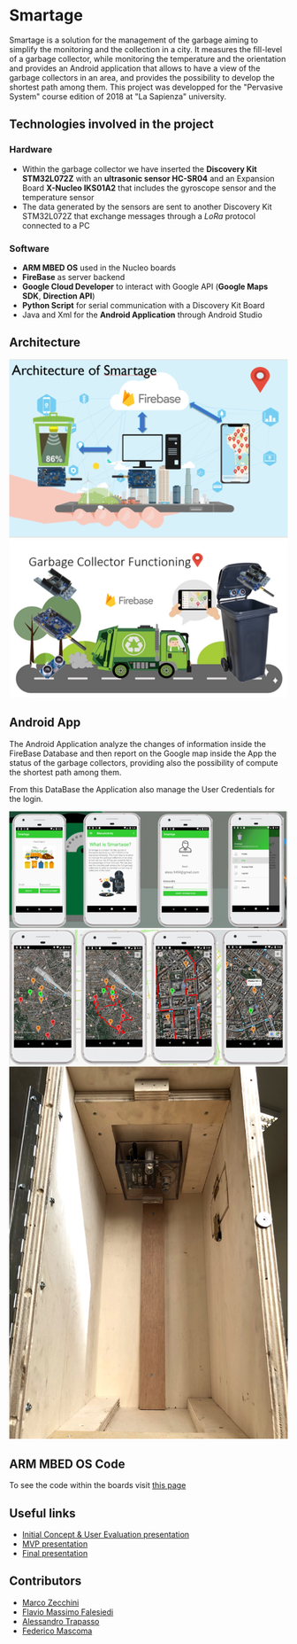# Smartage
Smartage is a solution for the management of the garbage aiming to simplify the monitoring and the collection in a city. It measures the fill-level of a garbage collector, while monitoring the temperature and the orientation and provides an Android application that allows to have a view of the garbage collectors in an area, and provides the possibility to develop the shortest path among them.
This project was developped for the "Pervasive System" course edition of 2018 at "La Sapienza" university.

## Technologies involved in the project
### Hardware
* Within the garbage collector we have inserted the **Discovery Kit STM32L072Z** with an **ultrasonic sensor HC-SR04** and an Expansion Board **X-Nucleo IKS01A2** that includes the gyroscope sensor and the temperature sensor
* The data generated by the sensors are sent to another Discovery Kit STM32L072Z that exchange messages through a *LoRa* protocol connected to a PC
### Software
* **ARM MBED OS** used in the Nucleo boards
* **FireBase** as server backend
* **Google Cloud Developer** to interact with Google API (**Google Maps SDK**, **Direction API**)
* **Python Script** for serial communication with a Discovery Kit Board
* Java and Xml for the **Android Application** through Android Studio

## Architecture
![alt-text](https://github.com/marcozecchini/Smartage/blob/master/ReadMe%20Images/Architecture.png)
![alt-text](https://github.com/marcozecchini/Smartage/blob/master/ReadMe%20Images/Garbage.png)


## Android App
The Android Application analyze the changes of information inside the FireBase Database and then report on the Google map inside the App the status of the garbage collectors, providing also the possibility of compute the shortest path among them.

From this DataBase the Application also manage the User Credentials for the login. 

![alt-text](https://github.com/marcozecchini/Smartage/blob/master/ReadMe%20Images/app.png) 
![alt-text](https://github.com/marcozecchini/Smartage/blob/master/ReadMe%20Images/app2.png)
![alt-text](https://github.com/marcozecchini/Smartage/blob/master/ReadMe%20Images/IMG_9159.JPG)

## ARM MBED OS Code
To see the code within the boards visit [this page](https://os.mbed.com/users/marcozecchini/code/Smartage/)

## Useful links
* [Initial Concept & User Evaluation presentation](https://www.slideshare.net/AlessandroTrapasso/smartage)
* [MVP presentation](https://www.slideshare.net/AlessandroTrapasso/smartage-student-group-projects-mvp)
* [Final presentation](https://www.slideshare.net/AlessandroTrapasso/smartage-finalpresentation)

## Contributors 
* [Marco Zecchini](https://www.linkedin.com/in/marco-zecchini/)
* [Flavio Massimo Falesiedi](https://www.linkedin.com/in/flavio-massimo-falesiedi-37b61b163/)
* [Alessandro Trapasso](https://www.linkedin.com/in/alessandro-trapasso/)
* [Federico Mascoma](https://www.linkedin.com/in/federico-mascoma/)
